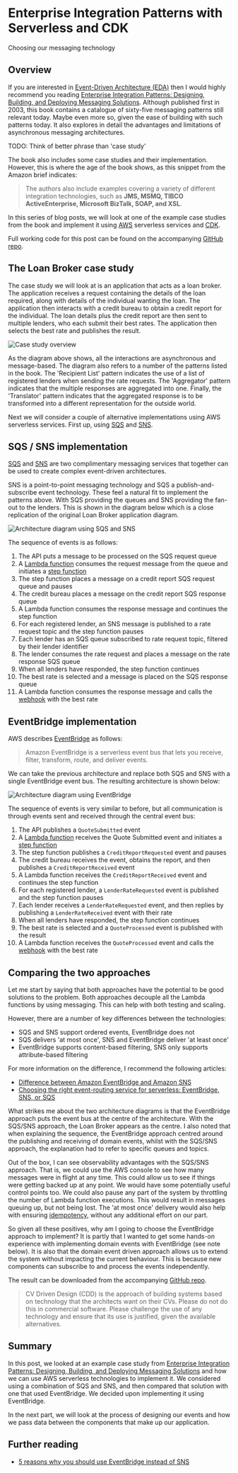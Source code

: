 # Enterprise Integration Patterns with Serverless and CDK

Choosing our messaging technology

## Overview

If you are interested in [Event-Driven Architecture (EDA)](https://aws.amazon.com/event-driven-architecture/) then I would highly recommend you reading [Enterprise Integration Patterns: Designing, Building, and Deploying Messaging Solutions](https://www.amazon.co.uk/Enterprise-Integration-Patterns-Designing-Addison-Wesley/dp/0321200683). Although published first in 2003, this book contains a catalogue of sixty-five messaging patterns still relevant today. Maybe even more so, given the ease of building with such patterns today. It also explores in detail the advantages and limitations of asynchronous messaging architectures.

TODO: Think of better phrase than 'case study'

The book also includes some case studies and their implementation. However, this is where the age of the book shows, as this snippet from the Amazon brief indicates:

> The authors also include examples covering a variety of different integration technologies, such as **JMS, MSMQ, TIBCO ActiveEnterprise, Microsoft BizTalk, SOAP, and XSL**.

In this series of blog posts, we will look at one of the example case studies from the book and implement it using [AWS](https://aws.amazon.com/) serverless services and [CDK](https://aws.amazon.com/cdk/).

Full working code for this post can be found on the accompanying [GitHub repo](https://github.com/andybalham/blog-enterprise-integration/tree/blog-part-1).

## The Loan Broker case study

The case study we will look at is an application that acts as a loan broker. The application receives a request containing the details of the loan required, along with details of the individual wanting the loan. The application then interacts with a credit bureau to obtain a credit report for the individual. The loan details plus the credit report are then sent to multiple lenders, who each submit their best rates. The application then selects the best rate and publishes the result.

![Case study overview](https://github.com/andybalham/blog-source-code/blob/master/blog-posts/images/ent-int-patterns-with-serverless-and-cdk/case-study.png?raw=true)

As the diagram above shows, all the interactions are asynchronous and message-based. The diagram also refers to a number of the patterns listed in the book. The 'Recipient List' pattern indicates the use of a list of registered lenders when sending the rate requests. The 'Aggregator' pattern indicates that the multiple responses are aggregated into one. Finally, the 'Translator' pattern indicates that the aggregated response is to be transformed into a different representation for the outside world.

Next we will consider a couple of alternative implementations using AWS serverless services. First up, using [SQS](https://aws.amazon.com/sqs/) and [SNS](https://aws.amazon.com/sns/).

## SQS / SNS implementation

[SQS](https://aws.amazon.com/sqs/) and [SNS](https://aws.amazon.com/sns/) are two complimentary messaging services that together can be used to create complex event-driven architectures. 

SNS is a point-to-point messaging technology and SQS a publish-and-subscribe event technology. These feel a natural fit to implement the patterns above. With SQS providing the queues and SNS providing the fan-out to the lenders. This is shown in the diagram below which is a close replication of the original Loan Broker application diagram.

![Architecture diagram using SQS and SNS](https://github.com/andybalham/blog-source-code/blob/master/blog-posts/images/ent-int-patterns-with-serverless-and-cdk/case-study-sns-sqs.png?raw=true)

The sequence of events is as follows:

1. The API puts a message to be processed on the SQS request queue
1. A [Lambda function](https://aws.amazon.com/lambda/) consumes the request message from the queue and initiates a [step function](https://aws.amazon.com/step-functions/)
1. The step function places a message on a credit report SQS request queue and pauses
1. The credit bureau places a message on the credit report SQS response queue
1. A Lambda function consumes the response message and continues the step function
1. For each registered lender, an SNS message is published to a rate request topic and the step function pauses
1. Each lender has an SQS queue subscribed to rate request topic, filtered by their lender identifier
1. The lender consumes the rate request and places a message on the rate response SQS queue
1. When all lenders have responded, the step function continues
1. The best rate is selected and a message is placed on the SQS response queue
1. A Lambda function consumes the response message and calls the [webhook](https://www.getvero.com/resources/webhooks/) with the best rate

## EventBridge implementation

AWS describes [EventBridge](https://aws.amazon.com/eventbridge/) as follows:

> Amazon EventBridge is a serverless event bus that lets you receive, filter, transform, route, and deliver events. 

We can take the previous architecture and replace both SQS and SNS with a single EventBridge event bus. The resulting architecture is shown below:

![Architecture diagram using EventBridge](https://github.com/andybalham/blog-source-code/blob/master/blog-posts/images/ent-int-patterns-with-serverless-and-cdk/case-study-eventbridge.png?raw=true)

The sequence of events is very similar to before, but all communication is through events sent and received through the central event bus:

1. The API publishes a `QuoteSubmitted` event
1. A [Lambda function](https://aws.amazon.com/lambda/) receives the Quote Submitted event and initiates a [step function](https://aws.amazon.com/step-functions/)
1. The step function publishes a `CreditReportRequested` event and pauses
1. The credit bureau receives the event, obtains the report, and then publishes a `CreditReportReceived` event
1. A Lambda function receives the `CreditReportReceived` event and continues the step function
1. For each registered lender, a `LenderRateRequested` event is published and the step function pauses
1. Each lender receives a `LenderRateRequested` event, and then replies by publishing a `LenderRateReceived` event with their rate
1. When all lenders have responded, the step function continues
1. The best rate is selected and a `QuoteProcessed` event is published with the result
1. A Lambda function receives the `QuoteProcessed` event and calls the [webhook](https://www.getvero.com/resources/webhooks/) with the best rate

## Comparing the two approaches

Let me start by saying that both approaches have the potential to be good solutions to the problem. Both approaches decouple all the Lambda functions by using messaging. This can help with both testing and scaling.

However, there are a number of key differences between the technologies:

- SQS and SNS support ordered events, EventBridge does not
- SQS delivers 'at most once', SNS and EventBridge deliver 'at least once'
- EventBridge supports content-based filtering, SNS only supports attribute-based filtering

For more information on the difference, I recommend the following articles:

- [Difference between Amazon EventBridge and Amazon SNS](https://medium.com/awesome-cloud/aws-difference-between-amazon-eventbridge-and-amazon-sns-comparison-aws-eventbridge-vs-aws-sns-46708bf5313)
- [Choosing the right event-routing service for serverless: EventBridge, SNS, or SQS](https://lumigo.io/blog/choosing-the-right-event-routing-on-aws-eventbridge-sns-or-sqs/)

What strikes me about the two architecture diagrams is that the EventBridge approach puts the event bus at the centre of the architecture. With the SQS/SNS approach, the Loan Broker appears as the centre. I also noted that when explaining the sequence, the EventBridge approach centred around the publishing and receiving of domain events, whilst with the SQS/SNS approach, the explanation had to refer to specific queues and topics.

Out of the box, I can see observability advantages with the SQS/SNS approach. That is, we could use the AWS console to see how many messages were in flight at any time. This could allow us to see if things were getting backed up at any point. We would have some potentially useful control points too. We could also pause any part of the system by throttling the number of Lambda function executions. This would result in messages queuing up, but not being lost. The 'at most once' delivery would also help with ensuring [idempotency](https://www.restapitutorial.com/lessons/idempotency.html), without any additional effort on our part.

So given all these positives, why am I going to choose the EventBridge approach to implement? It is partly that I wanted to get some hands-on experience with implementing domain events with EventBridge (see note below). It is also that the domain event driven approach allows us to extend the system without impacting the current behaviour. This is because new components can subscribe to and process the events independently.

The result can be downloaded from the accompanying [GitHub repo](https://github.com/andybalham/blog-enterprise-integration/tree/blog-part-1).

> CV Driven Design (CDD) is the approach of building systems based on technology that the architects want on their CVs. Please do not do this in commercial software. Please challenge the use of any technology and ensure that its use is justified, given the available alternatives.

## Summary

In this post, we looked at an example case study from [Enterprise Integration Patterns: Designing, Building, and Deploying Messaging Solutions](https://www.amazon.co.uk/Enterprise-Integration-Patterns-Designing-Addison-Wesley/dp/0321200683) and how we can use AWS serverless technologies to implement it. We considered using a combination of SQS and SNS, and then compared that solution with one that used EventBridge. We decided upon implementing it using EventBridge.

In the next part, we will look at the process of designing our events and how we pass data between the components that make up our application.

## Further reading

- [5 reasons why you should use EventBridge instead of SNS](https://lumigo.io/blog/5-reasons-why-you-should-use-eventbridge-instead-of-sns/)

